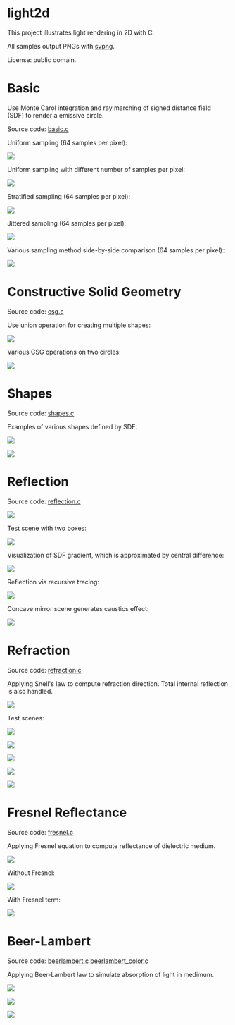 # light2d
This project illustrates light rendering in 2D with C.

All samples output PNGs with [svpng](https://github.com/miloyip/svpng).

License: public domain.

# Basic

Use Monte Carol integration and ray marching of signed distance field (SDF) to render a emissive circle.

Source code: [basic.c](basic.c)

Uniform sampling (64 samples per pixel):

![ ](basic_a64.png)

Uniform sampling with different number of samples per pixel:

![ ](basic_varyingn.png)

Stratified sampling (64 samples per pixel):

![ ](basic_b64.png)

Jittered sampling (64 samples per pixel):

![ ](basic_c64.png)

Various sampling method side-by-side comparison (64 samples per pixel)::

![ ](basic_varyingsampling.png)

# Constructive Solid Geometry

Source code: [csg.c](csg.c)

Use union operation for creating multiple shapes:

![ ](csg_scene.png)

Various CSG operations on two circles:

![ ](csg_ops.png)

# Shapes

Source code: [shapes.c](shapes.c)

Examples of various shapes defined by SDF:

![ ](shapes.png)

![ ](m.png)

# Reflection

Source code: [reflection.c](reflection.c)

![ ](vector_reflect.png)

Test scene with two boxes:

![ ](reflection_boxscene.png)

Visualization of SDF gradient, which is approximated by central difference:

![ ](reflection_boxgradient.png)

Reflection via recursive tracing:

![ ](reflection_box.png)

Concave mirror scene generates caustics effect:

![ ](reflection_concavemirror.png)

# Refraction

Source code: [refraction.c](refraction.c)

Applying Snell's law to compute refraction direction. Total internal reflection is also handled.

![ ](vector_refract.png)

Test scenes:

![ ](refraction_box.png)

![ ](refraction_concavelens.png)

![ ](refraction_convexlens.png)

![ ](refraction_semicircular.png)

![ ](m2.png)

# Fresnel Reflectance

Source code: [fresnel.c](fresnel.c)

Applying Fresnel equation to compute reflectance of dielectric medium.

![ ](vector_fresnel.png)

Without Fresnel:

![ ](refraction_montage.png)

With Fresnel term:

![ ](fresnel_montage.png)

# Beer-Lambert

Source code: [beerlambert.c](beerlambert.c) [beerlambert_color.c](beerlambert_color.c)

Applying Beer-Lambert law to simulate absorption of light in medimum.

![ ](beerlambert_montage.png)

![ ](beerlambert_color.png)

![ ](heart.png)

